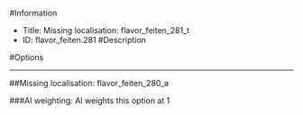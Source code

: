#Information
 - Title: Missing localisation: flavor_feiten_281_t
 - ID: flavor_feiten.281
#Description

#Options

___
##Missing localisation: flavor_feiten_280_a

###AI weighting:
AI weights this option at 1


